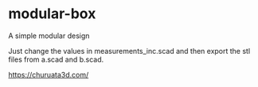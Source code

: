 # modular-box
A simple modular design

Just change the values in measurements_inc.scad and then export the stl files from a.scad and b.scad.

https://churuata3d.com/
